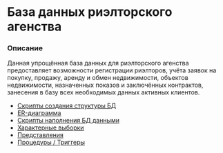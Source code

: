 # База данных риэлторского агенства
### Описание
Данная упрощённая база данных для риэлторского агенства предоставляет возможности регистрации риэлторов,
учёта заявок на покупку, продажу, аренду и обмен недвижимости, объектов недвижимости, назначенных показов и заключённых контрактов, 
занесения в базу всех необходимых данных активных клиентов.

* [Скрипты создания структуры БД](https://github.com/Krivosheenkova/MYSQL_COURSEWORK/blob/main/CREATE.sql)
* [ER-диаграмма](https://github.com/Krivosheenkova/MYSQL_COURSEWORK/blob/main/real_estate_diagram.mvb)
* [Скрипты наполнения БД данными](https://github.com/Krivosheenkova/MYSQL_COURSEWORK/blob/main/INSERT.sql)
* [Характерные выборки](https://github.com/Krivosheenkova/MYSQL_COURSEWORK/blob/main/SELECT.sql)
* [Представления](https://github.com/Krivosheenkova/MYSQL_COURSEWORK/blob/main/VIEW.sql)
* [Процедуры / Триггеры](https://github.com/Krivosheenkova/MYSQL_COURSEWORK/blob/main/PROCEDURE_TRIGGER.sql)
